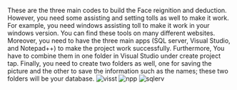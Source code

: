 These are the three main codes to build the Face reignition and deduction. However, you need some assisting and setting tolls as well to make it work. For example, you need windows assisting toll to make it work in your windows version. You can find these tools on many different websites. Moreover, you need to have the three main apps (SQL server, Visual Studio, and Notepad++) to make the project work successfully. Furthermore, You have to combine them in one folder in Visual Studio under create project tap. Finally, you need to create two folders as well, one for saving the picture and the other to save the information such as the names; these two folders will be your database. 
![visst](https://user-images.githubusercontent.com/83149561/116173581-d9144e00-a6da-11eb-8b40-21d6d40797f1.jpeg)
![npp](https://user-images.githubusercontent.com/83149561/116173598-dfa2c580-a6da-11eb-9d6e-3c77d4c7a349.jpeg)
![sqlerv](https://user-images.githubusercontent.com/83149561/116173789-2db7c900-a6db-11eb-91b7-9e0a751f28bc.png)
